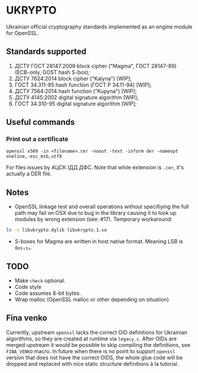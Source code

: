 # UKRYPTO
Ukrainian official cryptography standards implemented as an engine module for OpenSSL.

## Standards supported
1. ДСТУ ГОСТ 28147:2009 block cipher ("Magma", ГОСТ 28147-89) (ECB-only, GOST hash S-box);
2. ДСТУ 7624:2014 block cipher ("Kalyna") [WIP];
3. ГОСТ 34.311-95 hash function (ГОСТ Р 34.11-94) [WIP];
4. ДСТУ 7564:2014 hash function ("Kupyna") [WIP];
5. ДСТУ 4145:2002 digital signature algorithm [WIP];
6. ГОСТ 34.310-95 digital signature algorithm [WIP];

## Useful commands
### Print out a certificate

`openssl x509 -in <filename>.cer -noout -text -inform der -nameopt oneline,-esc_msb,utf8`

For files issues by АЦСК ІДД ДФС. Note that while extension is `.cer`, it's actually a DER file.

## Notes
- OpenSSL linkage test and overall operations without specifiying the full path may fail on OSX due to bug in the library causing it to look up modules by wrong extension (see: #17). Temporary workaround:
```Bash
ln -s libukrypto.dylib libukrypto.1.so
```
- S-boxes for Magma are written in host native format. Meaning LSB is `0xs₁s₀`.

## TODO
- Make `check` optional.
- Code style
- Code assumes 8-bit bytes.
- Wrap malloc (OpenSSL malloc or other depending on situation)

## Fina venko
Currently, upstream `openssl` lacks the correct OID definitions for Ukrainian algorithms, so they are created at runtime via `legacy.c`.
After OIDs are merged upstream it would be possible to skip compiling the definitions, see `FINA_VENKO` macro. In future when there is no
point to support `openssl` version that does not have the correct OIDS, the whole glue code will be dropped and replaced with nice
static structure definitions à la tutorial.
